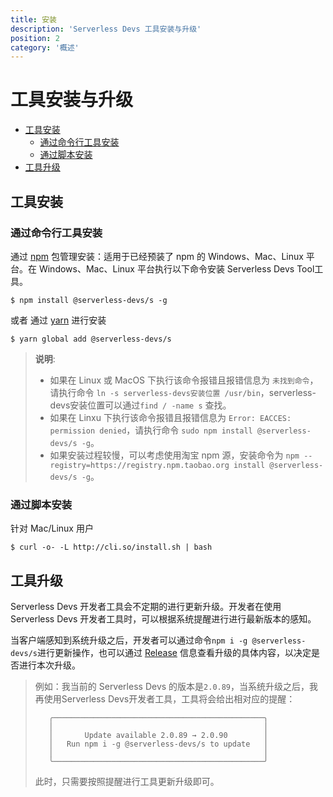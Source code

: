 ```yaml
---
title: 安装
description: 'Serverless Devs 工具安装与升级'
position: 2
category: '概述'
---
```


# 工具安装与升级

- [工具安装](#工具安装)
    - [通过命令行工具安装](#通过命令行工具安装)
    - [通过脚本安装](#通过脚本安装)
- [工具升级](#工具升级)


## 工具安装
### 通过命令行工具安装

通过 [npm](https://www.npmjs.com/) 包管理安装：适用于已经预装了 npm 的 Windows、Mac、Linux 平台。在 Windows、Mac、Linux 平台执行以下命令安装 Serverless Devs Tool工具。

```shell script
$ npm install @serverless-devs/s -g
```
或者 通过 [yarn](https://yarnpkg.com/) 进行安装

```shell script
$ yarn global add @serverless-devs/s
```

> **说明**:   
> - 如果在 Linux 或 MacOS 下执行该命令报错且报错信息为 `未找到命令`，请执行命令 `ln -s serverless-devs安装位置 /usr/bin`，serverless-devs安装位置可以通过`find / -name s` 查找。   
> - 如果在 Linxu 下执行该命令报错且报错信息为 `Error: EACCES: permission denied`，请执行命令 `sudo npm install @serverless-devs/s -g`。   
> - 如果安装过程较慢，可以考虑使用淘宝 npm 源，安装命令为 `npm --registry=https://registry.npm.taobao.org install @serverless-devs/s -g`。


### 通过脚本安装

针对 Mac/Linux 用户

```shell script
$ curl -o- -L http://cli.so/install.sh | bash
```

## 工具升级

Serverless Devs 开发者工具会不定期的进行更新升级。开发者在使用 Serverless Devs 开发者工具时，可以根据系统提醒进行进行最新版本的感知。

当客户端感知到系统升级之后，开发者可以通过命令`npm i -g @serverless-devs/s`进行更新操作，也可以通过 [Release](https://github.com/Serverless-Devs/Serverless-Devs/releases) 信息查看升级的具体内容，以决定是否进行本次升级。

> 例如：我当前的 Serverless Devs 的版本是`2.0.89`，当系统升级之后，我再使用Serverless Devs开发者工具，工具将会给出相对应的提醒：
> ```shell script
>    ╭───────────────────────────────────────────────╮
>    │                                               │
>    │       Update available 2.0.89 → 2.0.90        │
>    │   Run npm i -g @serverless-devs/s to update   │
>    │                                               │
>    ╰───────────────────────────────────────────────╯
> ```
> 此时，只需要按照提醒进行工具更新升级即可。
